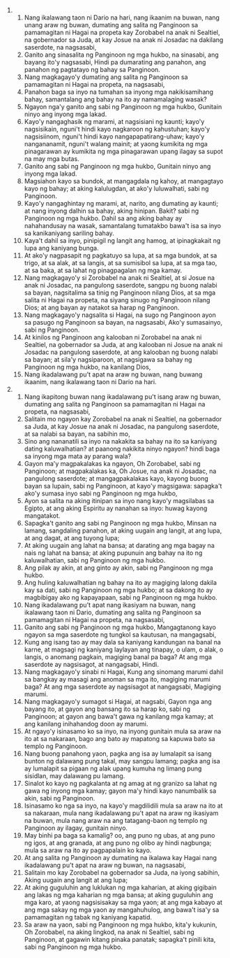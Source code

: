 <ol>
  <li>
    <ol>
      <li>Nang ikalawang taon ni Dario na hari, nang ikaanim na buwan, nang unang araw ng buwan, dumating ang salita ng Panginoon sa pamamagitan ni Hagai na propeta kay Zorobabel na anak ni Sealtiel, na gobernador sa Juda, at kay Josue na anak ni Josadac na dakilang saserdote, na nagsasabi,</li>
      <li>Ganito ang sinasalita ng Panginoon ng mga hukbo, na sinasabi, ang bayang ito'y nagsasabi, Hindi pa dumarating ang panahon, ang panahon ng pagtatayo ng bahay sa Panginoon.</li>
      <li>Nang magkagayo'y dumating ang salita ng Panginoon sa pamamagitan ni Hagai na propeta, na nagsasabi,</li>
      <li>Panahon baga sa inyo na tumahan sa inyong mga nakikisamihang bahay, samantalang ang bahay na ito ay namamalaging wasak?</li>
      <li>Ngayon nga'y ganito ang sabi ng Panginoon ng mga hukbo, Gunitain ninyo ang inyong mga lakad.</li>
      <li>Kayo'y nangaghasik ng marami, at nagsisiani ng kaunti; kayo'y nagsisikain, nguni't hindi kayo nagkaroon ng kahustuhan; kayo'y nagsisiinom, nguni't hindi kayo nangapapatirang-uhaw; kayo'y nangananamit, nguni't walang mainit; at yaong kumikita ng mga pinagarawan ay kumikita ng mga pinagarawan upang ilagay sa supot na may mga butas.</li>
      <li>Ganito ang sabi ng Panginoon ng mga hukbo, Gunitain ninyo ang inyong mga lakad.</li>
      <li>Magsiahon kayo sa bundok, at mangagdala ng kahoy, at mangagtayo kayo ng bahay; at aking kalulugdan, at ako'y luluwalhati, sabi ng Panginoon.</li>
      <li>Kayo'y nangaghintay ng marami, at, narito, ang dumating ay kaunti; at nang inyong dalhin sa bahay, aking hinipan. Bakit? sabi ng Panginoon ng mga hukbo. Dahil sa ang aking bahay ay nahahandusay na wasak, samantalang tumatakbo bawa't isa sa inyo sa kanikaniyang sariling bahay.</li>
      <li>Kaya't dahil sa inyo, pinipigil ng langit ang hamog, at ipinagkakait ng lupa ang kaniyang bunga.</li>
      <li>At ako'y nagpasapit ng pagkatuyo sa lupa, at sa mga bundok, at sa trigo, at sa alak, at sa langis, at sa sumisibol sa lupa, at sa mga tao, at sa baka, at sa lahat ng pinagpagalan ng mga kamay.</li>
      <li>Nang magkagayo'y si Zorobabel na anak ni Sealtiel, at si Josue na anak ni Josadac, na pangulong saserdote, sangpu ng buong nalabi sa bayan, nagsitalima sa tinig ng Panginoon nilang Dios, at sa mga salita ni Hagai na propeta, na siyang sinugo ng Panginoon nilang Dios; at ang bayan ay natakot sa harap ng Panginoon.</li>
      <li>Nang magkagayo'y nagsalita si Hagai, na sugo ng Panginoon ayon sa pasugo ng Panginoon sa bayan, na nagsasabi, Ako'y sumasainyo, sabi ng Panginoon.</li>
      <li>At kinilos ng Panginoon ang kalooban ni Zorobabel na anak ni Sealtiel, na gobernador sa Juda, at ang kalooban ni Josue na anak ni Josadac na pangulong saserdote, at ang kalooban ng buong nalabi sa bayan; at sila'y nagsiparoon, at nagsigawa sa bahay ng Panginoon ng mga hukbo, na kanilang Dios,</li>
      <li>Nang ikadalawang pu't apat na araw ng buwan, nang buwang ikaanim, nang ikalawang taon ni Dario na hari.</li>
    </ol>
  </li>
  <li>
    <ol>
      <li>Nang ikapitong buwan nang ikadalawang pu't isang araw ng buwan, dumating ang salita ng Panginoon sa pamamagitan ni Hagai na propeta, na nagsasabi,</li>
      <li>Salitain mo ngayon kay Zorobabel na anak ni Sealtiel, na gobernador sa Juda, at kay Josue na anak ni Josadac, na pangulong saserdote, at sa nalabi sa bayan, na sabihin mo,</li>
      <li>Sino ang nananatili sa inyo na nakakita sa bahay na ito sa kaniyang dating kaluwalhatian? at paanong nakikita ninyo ngayon? hindi baga sa inyong mga mata ay parang wala?</li>
      <li>Gayon ma'y magpakalakas ka ngayon, Oh Zorobabel, sabi ng Panginoon; at magpakalakas ka, Oh Josue, na anak ni Josadac, na pangulong saserdote; at mangagpakalakas kayo, kayong buong bayan sa lupain, sabi ng Panginoon, at kayo'y magsigawa: sapagka't ako'y sumasa inyo sabi ng Panginoon ng mga hukbo,</li>
      <li>Ayon sa salita na aking itinipan sa inyo nang kayo'y magsilabas sa Egipto, at ang aking Espiritu ay nanahan sa inyo: huwag kayong mangatakot.</li>
      <li>Sapagka't ganito ang sabi ng Panginoon ng mga hukbo, Minsan na lamang, sangdaling panahon, at aking uugain ang langit, at ang lupa, at ang dagat, at ang tuyong lupa;</li>
      <li>At aking uugain ang lahat na bansa; at darating ang mga bagay na nais ng lahat na bansa; at aking pupunuin ang bahay na ito ng kaluwalhatian, sabi ng Panginoon ng mga hukbo.</li>
      <li>Ang pilak ay akin, at ang ginto ay akin, sabi ng Panginoon ng mga hukbo.</li>
      <li>Ang huling kaluwalhatian ng bahay na ito ay magiging lalong dakila kay sa dati, sabi ng Panginoon ng mga hukbo; at sa dakong ito ay magbibigay ako ng kapayapaan, sabi ng Panginoon ng mga hukbo.</li>
      <li>Nang ikadalawang pu't apat nang ikasiyam na buwan, nang ikalawang taon ni Dario, dumating ang salita ng Panginoon sa pamamagitan ni Hagai na propeta, na nagsasabi,</li>
      <li>Ganito ang sabi ng Panginoon ng mga hukbo, Mangagtanong kayo ngayon sa mga saserdote ng tungkol sa kautusan, na mangagsabi,</li>
      <li>Kung ang isang tao ay may dala sa kaniyang kandungan na banal na karne, at magsagi ng kaniyang laylayan ang tinapay, o ulam, o alak, o langis, o anomang pagkain, magiging banal pa baga? At ang mga saserdote ay nagsisagot, at nangagsabi, Hindi.</li>
      <li>Nang magkagayo'y sinabi ni Hagai, Kung ang sinomang marumi dahil sa bangkay ay masagi ang anoman sa mga ito, magiging marumi baga? At ang mga saserdote ay nagsisagot at nangagsabi, Magiging marumi.</li>
      <li>Nang magkagayo'y sumagot si Hagai, at nagsabi, Gayon nga ang bayang ito, at gayon ang bansang ito sa harap ko, sabi ng Panginoon; at gayon ang bawa't gawa ng kanilang mga kamay; at ang kanilang inihahandog doon ay marumi.</li>
      <li>At ngayo'y isinasamo ko sa inyo, na inyong gunitain mula sa araw na ito at sa nakaraan, bago ang bato ay mapatong sa kapuwa bato sa templo ng Panginoon.</li>
      <li>Nang buong panahong yaon, pagka ang isa ay lumalapit sa isang bunton ng dalawang pung takal, may sangpu lamang; pagka ang isa ay lumalapit sa pigaan ng alak upang kumuha ng limang pung sisidlan, may dalawang pu lamang.</li>
      <li>Sinalot ko kayo ng pagkalanta at ng amag at ng granizo sa lahat ng gawa ng inyong mga kamay; gayon ma'y hindi kayo nanumbalik sa akin, sabi ng Panginoon.</li>
      <li>Isinasamo ko nga sa inyo, na kayo'y magdilidili mula sa araw na ito at sa nakaraan, mula nang ikadalawang pu't apat na araw ng ikasiyam na buwan, mula nang araw na ang tatagang-baon ng templo ng Panginoon ay ilagay, gunitain ninyo.</li>
      <li>May binhi pa baga sa kamalig? oo, ang puno ng ubas, at ang puno ng igos, at ang granada, at ang puno ng olibo ay hindi nagbunga; mula sa araw na ito ay pagpapalain ko kayo.</li>
      <li>At ang salita ng Panginoon ay dumating na ikalawa kay Hagai nang ikadalawang pu't apat na araw ng buwan, na nagsasabi,</li>
      <li>Salitain mo kay Zorobabel na gobernador sa Juda, na iyong sabihin, Aking uugain ang langit at ang lupa;</li>
      <li>At aking guguluhin ang luklukan ng mga kaharian, at aking gigibain ang lakas ng mga kaharian ng mga bansa; at aking guguluhin ang mga karo, at yaong nagsisisakay sa mga yaon; at ang mga kabayo at ang mga sakay ng mga yaon ay mangahuhulog, ang bawa't isa'y sa pamamagitan ng tabak ng kaniyang kapatid.</li>
      <li>Sa araw na yaon, sabi ng Panginoon ng mga hukbo, kita'y kukunin, Oh Zorobabel, na aking lingkod, na anak ni Sealtiel, sabi ng Panginoon, at gagawin kitang pinaka panatak; sapagka't pinili kita, sabi ng Panginoon ng mga hukbo.</li>
    </ol>
  </li>
</ol>